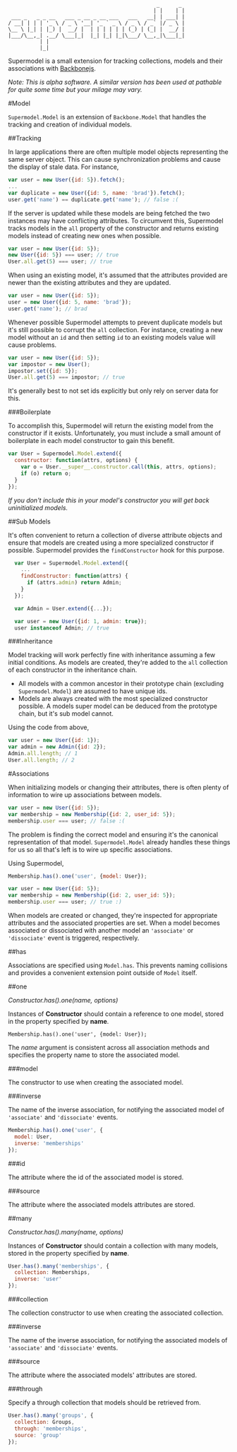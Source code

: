                                                    _      _
                                                  | |    | |
     ___ _   _ _ __   ___ _ __ _ __ ___   ___   __| | ___| |
    / __| | | | '_ \ / _ \ '__| '_ ` _ \ / _ \ / _` |/ _ \ |
    \__ \ |_| | |_) |  __/ |  | | | | | | (_) | (_| |  __/ |
    |___/\__,_| .__/ \___|_|  |_| |_| |_|\___/ \__,_|\___|_|
              | |
              |_|

Supermodel is a small extension for tracking collections, models and their
associations with [Backbonejs][backbone].

*Note: This is alpha software.  A similar version has been used at pathable for
quite some time but your milage may vary.*

#Model

`Supermodel.Model` is an extension of `Backbone.Model` that handles the
tracking and creation of individual models.

##Tracking

In large applications there are often multiple model objects representing the
same server object.  This can cause synchronization problems and cause the
display of stale data.  For instance,

```javascript
var user = new User({id: 5}).fetch();
...
var duplicate = new User({id: 5, name: 'brad'}).fetch();
user.get('name') == duplicate.get('name'); // false :(
```

If the server is updated while these models are being fetched the two instances
may have conflicting attributes.  To circumvent this, Supermodel tracks models
in the `all` property of the constructor and returns existing models instead of
creating new ones when possible.

```javascript
var user = new User({id: 5});
new User({id: 5}) === user; // true
User.all.get(5) === user; // true
```

When using an existing model, it's assumed that the attributes provided are
newer than the existing attributes and they are updated.

```javascript
var user = new User({id: 5});
user = new User({id: 5, name: 'brad'});
user.get('name'); // brad
```

Whenever possible Supermodel attempts to prevent duplicate models but it's
still possible to corrupt the `all` collection.  For instance, creating a new
model without an `id` and then setting `id` to an existing models value will
cause problems.

```javascript
var user = new User({id: 5});
var impostor = new User();
impostor.set({id: 5});
User.all.get(5) === impostor; // true
```

It's generally best to not set ids explicitly but only rely on server data for
this.

###Boilerplate

To accomplish this, Supermodel will return the existing model from the
constructor if it exists.  Unfortunately, you must include a small amount of
boilerplate in each model constructor to gain this benefit.

```javascript
var User = Supermodel.Model.extend({
  constructor: function(attrs, options) {
    var o = User.__super__.constructor.call(this, attrs, options);
    if (o) return o;
  }
});
```

*If you don't include this in your model's constructor you will get back
uninitialized models.*

##Sub Models

It's often convenient to return a collection of diverse attribute objects and
ensure that models are created using a more specialized constructor if
possible.  Supermodel provides the `findConstructor` hook for this purpose.

```javascript
  var User = Supermodel.Model.extend({
    ...
    findConstructor: function(attrs) {
      if (attrs.admin) return Admin;
    }
  });

  var Admin = User.extend({...});

  var user = new User({id: 1, admin: true});
  user instanceof Admin; // true
```

###Inheritance

Model tracking will work perfectly fine with inheritance assuming a few initial
conditions.  As models are created, they're added to the `all` collection of
each constructor in the inheritance chain.

* All models with a common ancestor in their prototype chain
  (excluding `Supermodel.Model`) are assumed to have unique ids.
* Models are always created with the most specialized constructor possible.
  A models super model can be deduced from the prototype chain, but it's sub
  model cannot.

Using the code from above,

```javascript
var user = new User({id: 1});
var admin = new Admin({id: 2});
Admin.all.length; // 1
User.all.length; // 2
```

#Associations

When initializing models or changing their attributes, there is often plenty of
information to wire up associations between models.

```javascript
var user = new User({id: 5});
var membership = new Membership({id: 2, user_id: 5});
membership.user === user; // false :(
```

The problem is finding the correct model and ensuring it's the canonical
representation of that model.  `Supermodel.Model` already handles these things
for us so all that's left is to wire up specific associations.

Using Supermodel,

```javascript
Membership.has().one('user', {model: User});

var user = new User({id: 5});
var membership = new Membership({id: 2, user_id: 5});
membership.user === user; // true :)
```

When models are created or changed, they're inspected for appropriate
attributes and the associated properties are set.  When a model becomes
associated or dissociated with another model an `'associate'` or `'dissociate'`
event is triggered, respectively.

##has

Associations are specified using `Model.has`.  This prevents naming collisions
and provides a convenient extension point outside of `Model` itself.

##one

*Constructor.has().one(name, options)*

Instances of **Constructor** should contain a reference to one model, stored
in the property specified by **name**.

```
Membership.has().one('user', {model: User});
```

The *name* argument is consistent across all association methods and specifies
the property name to store the associated model.

###model

The constructor to use when creating the associated model.

###inverse

The name of the inverse association, for notifying the associated model of
`'associate'` and `'dissociate'` events.

```javascript
Membership.has().one('user', {
  model: User,
  inverse: 'memberships'
});
```

###id

The attribute where the id of the associated model is stored.

###source

The attribute where the associated models attributes are stored.

##many

*Constructor.has().many(name, options)*

Instances of **Constructor** should contain a collection with many models,
stored in the property specified by **name**.

```javascript
User.has().many('memberships', {
  collection: Memberships,
  inverse: 'user'
});
```

###collection

The collection constructor to use when creating the associated collection.

###inverse

The name of the inverse association, for notifying the associated models of
`'associate'` and `'dissociate'` events.

###source

The attribute where the associated models' attributes are stored.

###through

Specify a through collection that models should be retrieved from.

```javascript
User.has().many('groups', {
  collection: Groups,
  through: 'memberships',
  source: 'group'
});
```

[backbone]: http://backbonejs.org
